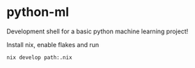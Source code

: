 # python-ml

Development shell for a basic python machine learning project!

Install nix, enable flakes and run

```bash 
nix develop path:.nix
```
